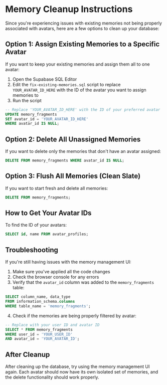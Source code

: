 # Memory Cleanup Instructions

Since you're experiencing issues with existing memories not being properly associated with avatars, here are a few options to clean up your database:

## Option 1: Assign Existing Memories to a Specific Avatar

If you want to keep your existing memories and assign them all to one avatar:

1. Open the Supabase SQL Editor
2. Edit the `fix-existing-memories.sql` script to replace `YOUR_AVATAR_ID_HERE` with the ID of the avatar you want to assign memories to
3. Run the script

```sql
-- Replace 'YOUR_AVATAR_ID_HERE' with the ID of your preferred avatar
UPDATE memory_fragments 
SET avatar_id = 'YOUR_AVATAR_ID_HERE'
WHERE avatar_id IS NULL;
```

## Option 2: Delete All Unassigned Memories

If you want to delete only the memories that don't have an avatar assigned:

```sql
DELETE FROM memory_fragments WHERE avatar_id IS NULL;
```

## Option 3: Flush All Memories (Clean Slate)

If you want to start fresh and delete all memories:

```sql
DELETE FROM memory_fragments;
```

## How to Get Your Avatar IDs

To find the ID of your avatars:

```sql
SELECT id, name FROM avatar_profiles;
```

## Troubleshooting

If you're still having issues with the memory management UI:

1. Make sure you've applied all the code changes
2. Check the browser console for any errors
3. Verify that the `avatar_id` column was added to the `memory_fragments` table:

```sql
SELECT column_name, data_type 
FROM information_schema.columns 
WHERE table_name = 'memory_fragments';
```

4. Check if the memories are being properly filtered by avatar:

```sql
-- Replace with your user ID and avatar ID
SELECT * FROM memory_fragments 
WHERE user_id = 'YOUR_USER_ID' 
AND avatar_id = 'YOUR_AVATAR_ID';
```

## After Cleanup

After cleaning up the database, try using the memory management UI again. Each avatar should now have its own isolated set of memories, and the delete functionality should work properly.